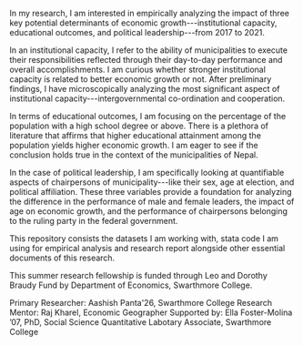 In my research, I am interested in empirically analyzing the impact of three key potential determinants of economic growth---institutional capacity, educational outcomes, and political leadership---from 2017 to 2021.

In an institutional capacity, I refer to the ability of municipalities to execute their responsibilities reflected through their day-to-day performance and overall accomplishments. I am curious whether stronger institutional capacity is related to better economic growth or not. After preliminary findings, I have microscopically analyzing the most significant aspect of institutional capacity---intergovernmental co-ordination and cooperation.

In terms of educational outcomes, I am focusing on the percentage of the population with a high school degree or above. There is a plethora of literature that affirms that higher educational attainment among the population yields higher economic growth. I am eager to see if the conclusion holds true in the context of the municipalities of Nepal. 

In the case of political leadership, I am specifically looking at quantifiable aspects of chairpersons of municipality---like their sex, age at election, and political affiliation. These three variables provide a foundation for analyzing the difference in the performance of male and female leaders, the impact of age on economic growth, and the performance of chairpersons belonging to the ruling party in the federal government.

This repository consists the datasets I am working with, stata code I am using for empirical analysis and research report alongside other essential documents of this research.

This summer research fellowship is funded through Leo and Dorothy Braudy Fund by Department of Economics, Swarthmore College.

Primary Researcher: Aashish Panta'26, Swarthmore College
Research Mentor: Raj Kharel, Economic Geographer
Supported by: Ella Foster-Molina ’07, PhD, Social Science Quantitative Labotary Associate, Swarthmore College
